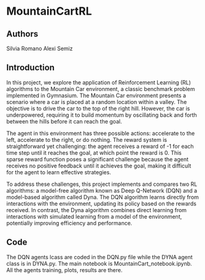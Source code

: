 # MountainCartRL
## Authors
Silvia Romano
Alexi Semiz

## Introduction
In this project, we explore the application of Reinforcement Learning (RL) algorithms to the Mountain Car environment, a classic benchmark problem implemented in Gymnasium. The Mountain Car environment presents a scenario where a car is placed at a random location within a valley. The objective is to drive the car to the top of the right hill. However, the car is underpowered, requiring it to build momentum by oscillating back and forth between the hills before it can reach the goal.

The agent in this environment has three possible actions: accelerate to the left, accelerate to the right, or do nothing. The reward system is straightforward yet challenging: the agent receives a reward of -1 for each time step until it reaches the goal, at which point the reward is 0. This sparse reward function poses a significant challenge because the agent receives no positive feedback until it achieves the goal, making it difficult for the agent to learn effective strategies.

To address these challenges, this project implements and compares two RL algorithms: a model-free algorithm known as Deep Q-Network (DQN) and a model-based algorithm called Dyna. The DQN algorithm learns directly from interactions with the environment, updating its policy based on the rewards received. In contrast, the Dyna algorithm combines direct learning from interactions with simulated learning from a model of the environment, potentially improving efficiency and performance.

## Code
The DQN agents lcass are coded in the DQN.py file while the DYNA agent class is in DYNA.py. The main notebook is MountainCart_notebook.ipynb. All the agents training, plots, results are there.